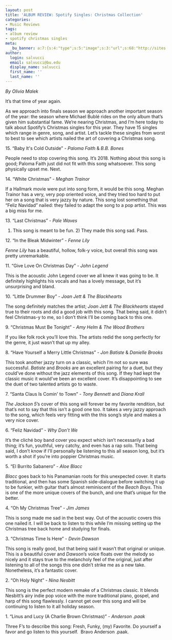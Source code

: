 ```yaml
---
layout: post
title: 'ALBUM REVIEW: Spotify Singles: Christmas Collection'
categories:
- Music Reviews
tags:
- album review
- spotify christmas singles
meta:
  _bu_banner: a:7:{s:4:"type";s:5:"image";s:3:"url";s:68:"http://sites.bu.edu/wtbu/files/2018/12/Spotify-Singles-Christmas-Collection-740x390.png";s:3:"alt";s:0:"";s:7:"post_id";s:4:"3397";s:4:"html";s:0:"";s:8:"position";s:12:"contentWidth";s:7:"caption";s:0:"";}
author:
  login: salvucci
  email: salvucci@bu.edu
  display_name: salvucci
  first_name: ''
  last_name: ''
---
```

_By Olivia Malek_

It’s that time of year again.

As we approach into finals season we approach another important season of the year: the season where Michael Bublé rides on the only album that’s given him substantial fame. We’re nearing Christmas, and I’m here today to talk about Spotify’s Christmas singles for this year. They have 15 singles which range in genre, song, and artist. Let’s tackle these singles from worst to best to see which artists nailed the art of covering a Christmas song.

15\. “Baby It's Cold Outside” - _Paloma Faith_ & _B.B. Bones_

People need to stop covering this song. It’s 2018. Nothing about this song is good; Paloma Faith just did not fit with this song whatsoever. This song physically upset me. Next.

14\. “White Christmas” - _Meghan Trainor​_

If a Hallmark movie were put into song form, it would be this song. Meghan Trainor has a very, very pop oriented voice, and they tried too hard to put her on a song that is very jazzy by nature. This song lost something that “Feliz Navidad” nailed: they failed to adapt the song to a pop artist. This was a big miss for me.

13\. “Last Christmas” - _Pale Waves_

1) This song is meant to be fun. 2) They made this song sad. Pass.

12\. “In the Bleak Midwinter” - _Fenne Lily_

_Fenne Lily_ has a beautiful, hollow, folk-y voice, but overall this song was pretty unremarkable.

11\. “Give Love On Christmas Day” - _John Legend_

This is the acoustic John Legend cover we all knew it was going to be. It definitely highlights his vocals and has a lovely message, but it’s unsurprising and bland.

10\. “Little Drummer Boy” - _Joan Jett & The Blackhearts_

The song definitely matches the artist; _Joan Jett & The Blackhearts_ stayed true to their roots and did a good job with this song. That being said, it didn’t feel Christmas-y to me, so I don’t think I’ll be coming back to this one.

9\. “Christmas Must Be Tonight” - _Amy Helm & The Wood Brothers_

If you like folk rock you’ll love this. The artists redid the song perfectly for the genre, it just wasn’t that up my alley.

8\. “Have Yourself a Merry Little Christmas” - _Jon Batiste_ & _Danielle Brooks_

This took another jazzy turn on a classic, which I’m not so sure was successful. _Batiste_ and _Brooks_ are an excellent pairing for a duet, but they could’ve done without the jazz elements of this song. If they had kept the classic music it would’ve been an excellent cover. It’s disappointing to see the duet of two talented artists go to waste.

7\. “Santa Claus Is Comin' to Town” - _Tony Bennett_ and _Diana Krall​_

_The Jackson 5_’s cover of this song will forever be my favorite rendition, but that’s not to say that this isn’t a good one too. It takes a very jazzy approach to the song, which feels very fitting with the this song’s style and makes a very nice cover.

6\. “Feliz Navidad” - _Why Don’t We_

It’s the cliché boy band cover you expect which isn’t necessarily a bad thing; it’s fun, youthful, very catchy, and even has a rap solo. That being said, I don’t know if I’ll personally be listening to this all season long, but it’s worth a shot if you’re into poppier Christmas music.

5\. “El Burrito Sabanero” - _Aloe Blacc​_

_Blacc_ goes back to his Panamanian roots for this unexpected cover. It starts traditional, and then has some Spanish side-dialogue before switching it up to be funkier, with guitar that’s almost reminiscent of the _Beach Boys_. This is one of the more unique covers of the bunch, and one that’s unique for the better.

4\. “Oh My Christmas Tree” - _Jim James_

This is song made me sad in the best way. Out of the acoustic covers this one nailed it. I will be back to listen to this while I’m missing setting up the Christmas tree back home and studying for finals.

3\. “Christmas Time Is Here” - _Devin Dawson_

This song is really good, but that being said it wasn’t that original or unique. This is a beautiful cover and _Dawson_’s voice floats over the melody so nicely and it stays true to the melancholy feel of the original, just after listening to all of the songs this one didn’t strike me as a new take. Nonetheless, it’s a fantastic cover.

2\. “Oh Holy Night” - _Nina Nesbitt​_

This song is the perfect modern remake of a Christmas classic. It blends Nesbitt’s airy indie pop voice with the more traditional piano, gospel, and harp of this song flawlessly. I cannot get over this song and will be continuing to listen to it all holiday season.

1\. “Linus and Lucy (A Charlie Brown Christmas)” - _Anderson .paak_

Three F’s to describe this song: Fresh, Funky, (my) Favorite. Do yourself a favor and go listen to this yourself.  Bravo Anderson .paak.